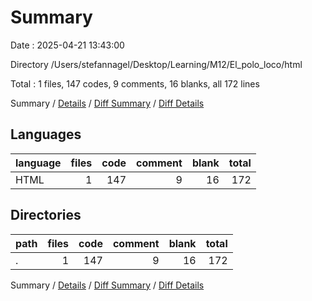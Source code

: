 # Summary

Date : 2025-04-21 13:43:00

Directory /Users/stefannagel/Desktop/Learning/M12/El_polo_loco/html

Total : 1 files,  147 codes, 9 comments, 16 blanks, all 172 lines

Summary / [Details](details.md) / [Diff Summary](diff.md) / [Diff Details](diff-details.md)

## Languages
| language | files | code | comment | blank | total |
| :--- | ---: | ---: | ---: | ---: | ---: |
| HTML | 1 | 147 | 9 | 16 | 172 |

## Directories
| path | files | code | comment | blank | total |
| :--- | ---: | ---: | ---: | ---: | ---: |
| . | 1 | 147 | 9 | 16 | 172 |

Summary / [Details](details.md) / [Diff Summary](diff.md) / [Diff Details](diff-details.md)